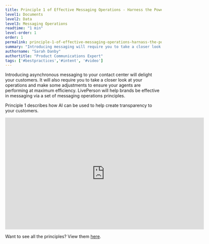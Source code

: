 ```yaml
---
title: Principle 1 of Effective Messaging Operations - Harness the Power of AI
level1: Documents
level2: Data
level3: Messaging Operations
readtime: "1 min"
level-order: 1
order: 1
permalink: principle-1-of-effective-messaging-operations-harnass-the-power-of-AI.html
summary: "Introducing messaging will require you to take a closer look at your operations and how to use AI for automatic messages."
authorname: "Sarah Danby"
authortitle: "Product Communications Expert"
tags: ['#bestpractices','#intent', '#video']
---
```




Introducing asynchronous messaging to your contact center will delight your customers. It will also require you to take a closer look at your operations and make some adjustments to ensure your agents are performing at maximum efficiency. LivePerson will help brands be effective in messaging via a set of messaging operations principles.

Principle 1 describes how AI can be used to help create transparency to your customers.


<div style="display: block; position: relative; max-width: 100%;"><div class="iframecontainer"><iframe src="https://player.vimeo.com/video/241512971" width="640" height="360" frameborder="0" webkitallowfullscreen mozallowfullscreen allowfullscreen></iframe></div></div> 


Want to see all the principles? View them [here](/principles-for-effective-messaging-operations.html).
